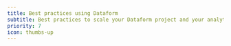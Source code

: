 ```yaml
---
title: Best practices using Dataform
subtitle: Best practices to scale your Dataform project and your analytics
priority: 7
icon: thumbs-up
---
```

